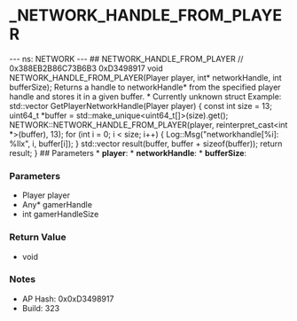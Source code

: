 # _NETWORK_HANDLE_FROM_PLAYER

--- ns: NETWORK --- ## NETWORK_HANDLE_FROM_PLAYER  // 0x388EB2B86C73B6B3 0xD3498917 void NETWORK_HANDLE_FROM_PLAYER(Player player, int* networkHandle, int bufferSize);  Returns a handle to networkHandle* from the specified player handle and stores it in a given buffer. * Currently unknown struct Example: std::vector<UINT64> GetPlayerNetworkHandle(Player player) { const int size = 13; uint64_t *buffer = std::make_unique<uint64_t[]>(size).get(); NETWORK::NETWORK_HANDLE_FROM_PLAYER(player, reinterpret_cast<int *>(buffer), 13); for (int i = 0; i < size; i++) { Log::Msg("networkhandle[%i]: %llx", i, buffer[i]); } std::vector<UINT64> result(buffer, buffer + sizeof(buffer)); return result; }  ## Parameters * **player**: * **networkHandle**: * **bufferSize**:

### Parameters
* Player player
* Any* gamerHandle
* int gamerHandleSize

### Return Value
* void

### Notes
* AP Hash: 0x0xD3498917
* Build: 323

